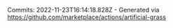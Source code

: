 Commits: 2022-11-23T16:14:18.828Z - Generated via https://github.com/marketplace/actions/artificial-grass
<br>
